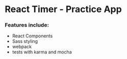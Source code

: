 # React Timer - Practice App

### Features include:
* React Components
* Sass styling
* webpack
* tests with karma and mocha
